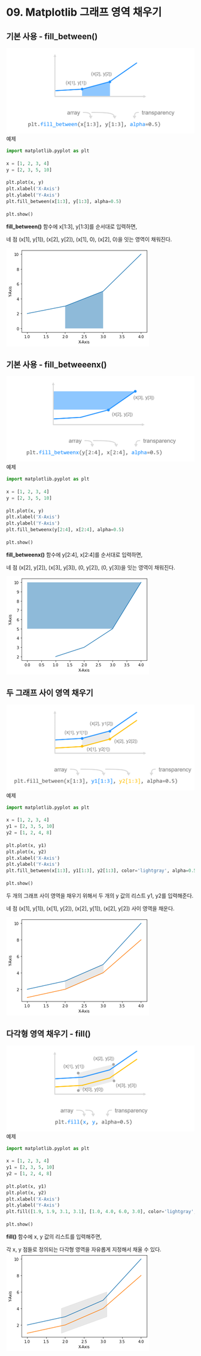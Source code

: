 # 09. Matplotlib 그래프 영역 채우기
## 기본 사용 - fill_between()
![](Images/2023-05-06-17-17-47.png)
예제  
```python
import matplotlib.pyplot as plt

x = [1, 2, 3, 4]
y = [2, 3, 5, 10]

plt.plot(x, y)
plt.xlabel('X-Axis')
plt.ylabel('Y-Axis')
plt.fill_between(x[1:3], y[1:3], alpha=0.5)

plt.show()
```
**fill_between()** 함수에 x[1:3], y[1:3]를 순서대로 입력하면,

네 점 (x[1], y[1]), (x[2], y[2]), (x[1], 0), (x[2], 0)을 잇는 영역이 채워진다.

![](Images/2023-05-06-17-18-41.png)

## 기본 사용 - fill_betweeenx()
![](Images/2023-05-06-17-19-02.png)
예제  
```python
import matplotlib.pyplot as plt

x = [1, 2, 3, 4]
y = [2, 3, 5, 10]

plt.plot(x, y)
plt.xlabel('X-Axis')
plt.ylabel('Y-Axis')
plt.fill_betweenx(y[2:4], x[2:4], alpha=0.5)

plt.show()
```
**fill_betweenx()** 함수에 y[2:4], x[2:4]를 순서대로 입력하면,

네 점 (x[2], y[2]), (x[3], y[3]), (0, y[2]), (0, y[3])을 잇는 영역이 채워진다.

![](Images/2023-05-06-17-19-45.png)

## 두 그래프 사이 영역 채우기
![](Images/2023-05-06-17-20-22.png)
예제  
```python
import matplotlib.pyplot as plt

x = [1, 2, 3, 4]
y1 = [2, 3, 5, 10]
y2 = [1, 2, 4, 8]

plt.plot(x, y1)
plt.plot(x, y2)
plt.xlabel('X-Axis')
plt.ylabel('Y-Axis')
plt.fill_between(x[1:3], y1[1:3], y2[1:3], color='lightgray', alpha=0.5)

plt.show()
```
두 개의 그래프 사이 영역을 채우기 위해서 두 개의 y 값의 리스트 y1, y2를 입력해준다.

네 점 (x[1], y[1]), (x[1], y[2]), (x[2], y[1]), (x[2], y[2]) 사이 영역을 채운다.

![](Images/2023-05-06-17-21-33.png)

## 다각형 영역 채우기 - fill()
![](Images/2023-05-06-17-24-28.png)
예제  
```python
import matplotlib.pyplot as plt

x = [1, 2, 3, 4]
y1 = [2, 3, 5, 10]
y2 = [1, 2, 4, 8]

plt.plot(x, y1)
plt.plot(x, y2)
plt.xlabel('X-Axis')
plt.ylabel('Y-Axis')
plt.fill([1.9, 1.9, 3.1, 3.1], [1.0, 4.0, 6.0, 3.0], color='lightgray', alpha=0.5)

plt.show()
```
**fill()** 함수에 x, y 값의 리스트를 입력해주면,

각 x, y 점들로 정의되는 다각형 영역을 자유롭게 지정해서 채울 수 있다.
![](Images/2023-05-06-17-25-43.png)